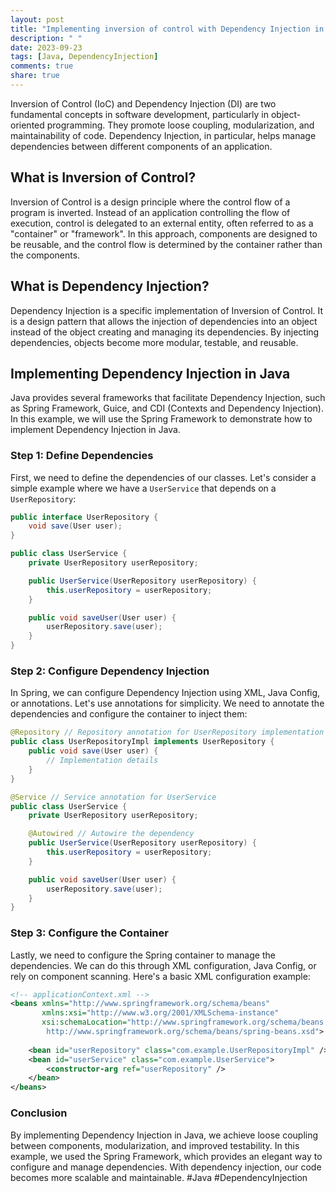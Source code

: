 ```yaml
---
layout: post
title: "Implementing inversion of control with Dependency Injection in Java."
description: " "
date: 2023-09-23
tags: [Java, DependencyInjection]
comments: true
share: true
---
```


Inversion of Control (IoC) and Dependency Injection (DI) are two fundamental concepts in software development, particularly in object-oriented programming. They promote loose coupling, modularization, and maintainability of code. Dependency Injection, in particular, helps manage dependencies between different components of an application.

## What is Inversion of Control?

Inversion of Control is a design principle where the control flow of a program is inverted. Instead of an application controlling the flow of execution, control is delegated to an external entity, often referred to as a "container" or "framework". In this approach, components are designed to be reusable, and the control flow is determined by the container rather than the components.

## What is Dependency Injection?

Dependency Injection is a specific implementation of Inversion of Control. It is a design pattern that allows the injection of dependencies into an object instead of the object creating and managing its dependencies. By injecting dependencies, objects become more modular, testable, and reusable.

## Implementing Dependency Injection in Java

Java provides several frameworks that facilitate Dependency Injection, such as Spring Framework, Guice, and CDI (Contexts and Dependency Injection). In this example, we will use the Spring Framework to demonstrate how to implement Dependency Injection in Java.

### Step 1: Define Dependencies

First, we need to define the dependencies of our classes. Let's consider a simple example where we have a `UserService` that depends on a `UserRepository`:

```java
public interface UserRepository {
    void save(User user);
}

public class UserService {
    private UserRepository userRepository;

    public UserService(UserRepository userRepository) {
        this.userRepository = userRepository;
    }

    public void saveUser(User user) {
        userRepository.save(user);
    }
}
```

### Step 2: Configure Dependency Injection

In Spring, we can configure Dependency Injection using XML, Java Config, or annotations. Let's use annotations for simplicity. We need to annotate the dependencies and configure the container to inject them:

```java
@Repository // Repository annotation for UserRepository implementation
public class UserRepositoryImpl implements UserRepository {
    public void save(User user) {
        // Implementation details
    }
}

@Service // Service annotation for UserService
public class UserService {
    private UserRepository userRepository;

    @Autowired // Autowire the dependency
    public UserService(UserRepository userRepository) {
        this.userRepository = userRepository;
    }

    public void saveUser(User user) {
        userRepository.save(user);
    }
}
```

### Step 3: Configure the Container

Lastly, we need to configure the Spring container to manage the dependencies. We can do this through XML configuration, Java Config, or rely on component scanning. Here's a basic XML configuration example:

```xml
<!-- applicationContext.xml -->
<beans xmlns="http://www.springframework.org/schema/beans"
       xmlns:xsi="http://www.w3.org/2001/XMLSchema-instance"
       xsi:schemaLocation="http://www.springframework.org/schema/beans
        http://www.springframework.org/schema/beans/spring-beans.xsd">
        
    <bean id="userRepository" class="com.example.UserRepositoryImpl" />
    <bean id="userService" class="com.example.UserService">
        <constructor-arg ref="userRepository" />
    </bean>
</beans>
```

### Conclusion

By implementing Dependency Injection in Java, we achieve loose coupling between components, modularization, and improved testability. In this example, we used the Spring Framework, which provides an elegant way to configure and manage dependencies. With dependency injection, our code becomes more scalable and maintainable. #Java #DependencyInjection